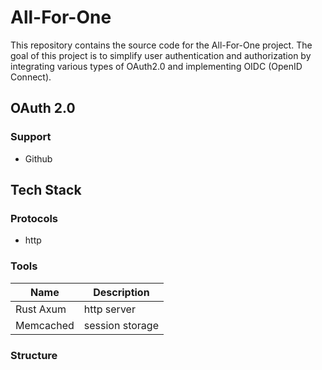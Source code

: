 # All-For-One

This repository contains the source code for the All-For-One project. The goal of this project is to simplify user authentication and authorization by integrating various types of OAuth2.0 and implementing OIDC (OpenID Connect).

## OAuth 2.0

### Support

- Github

## Tech Stack

### Protocols

- http

### Tools

| Name | Description |
| ---- | ----------- |
| Rust Axum | http server |
| Memcached | session storage |

### Structure
